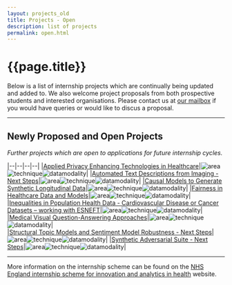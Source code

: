 ```yaml
---
layout: projects_old
title: Projects - Open
description: list of projects
permalink: open.html
---
```


# {{page.title}}

Below is a list of internship projects which are continually being updated and added to. We also welcome project proposals from both prospective students and interested organisations.  Please contact us at <a href="mailto:datascience@nhs.net">our mailbox</a> if you would have queries or would like to discus a proposal.

---

## Newly Proposed and Open Projects
*Further projects which are open to applications for future internship cycles.*

|--|--|--|--|
|[Applied Privacy Enhancing Technologies in Healthcare](https://nhsx.github.io/nhsx-internship-projects/pets-in-healthcare/)|![area](https://img.shields.io/badge/PETs-red)![technique](https://img.shields.io/badge/HomomorphicEncryption-lightgrey)![datamodality](https://img.shields.io/badge/TabularData-green)|
|[Automated Text Descriptions from Imaging - Next Steps](https://nhsx.github.io/nhsx-internship-projects/text-description-imaging/)|![area](https://img.shields.io/badge/NLP-yellow)![technique](https://img.shields.io/badge/Embeddings-lightgrey)![datamodality](https://img.shields.io/badge/MultiModalData-blueviolet)|
|[Causal Models to Generate Synthetic Longitudinal Data](https://nhsx.github.io/nhsx-internship-projects/causal-models-synthetic-longitudinal/)|![area](https://img.shields.io/badge/Synthetic-brightgreen)![technique](https://img.shields.io/badge/DAGs-lightgrey)![datamodality](https://img.shields.io/badge/TabularData-green)|
|[Fairness in Healthcare Data and Models](https://nhsx.github.io/nhsx-internship-projects/fairness-measures/)|![area](https://img.shields.io/badge/Explainability-orange)![technique](https://img.shields.io/badge/Equity-lightgrey)![datamodality](https://img.shields.io/badge/TabularData-green)|
|[Inequalities in Population Health Data - Cardiovascular Disease or Cancer Datasets – working with ESNEFT](https://nhsx.github.io/nhsx-internship-projects/inequalities-population-health-esneft/)|![area](https://img.shields.io/badge/MachineLearning-blue)![technique](https://img.shields.io/badge/Classification-lightgrey)![datamodality](https://img.shields.io/badge/TabularData-green)| 
|[Medical Visual Question-Answering Approaches](https://nhsx.github.io/nhsx-internship-projects/visual-question-answer/)|![area](https://img.shields.io/badge/NLP-yellow)![technique](https://img.shields.io/badge/VQA-lightgrey)![datamodality](https://img.shields.io/badge/MultiModalData-blueviolet)|  
|[Structural Topic Models and Sentiment Model Robustness - Next Steps](https://nhsx.github.io/nhsx-internship-projects/stm-sentiment-robustness/)|![area](https://img.shields.io/badge/NLP-yellow)![technique](https://img.shields.io/badge/STM-lightgrey)![datamodality](https://img.shields.io/badge/TextData-9cf)|
|[Synthetic Adversarial Suite - Next Steps](https://nhsx.github.io/nhsx-internship-projects/synthetic-adversarial-suite/)|![area](https://img.shields.io/badge/Synthetic-brightgreen)![technique](https://img.shields.io/badge/ShadowModels-lightgrey)![datamodality](https://img.shields.io/badge/TabularData-green)| 

---
More information on the internship scheme can be found on the [NHS England internship scheme for innovation and analytics in health](https://www.nhsx.nhs.uk/key-tools-and-info/nhsx-analytics-unit/nhsx-internship-scheme-innovation-and-analytics-health/) website.
